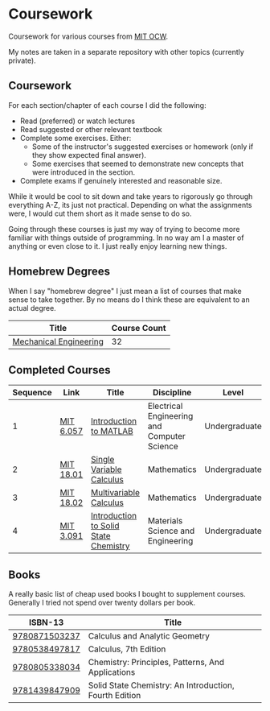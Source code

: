 # Coursework

Coursework for various courses from [MIT OCW](https://ocw.mit.edu/).

My notes are taken in a separate repository with other topics (currently private).


## Coursework
For each section/chapter of each course I did the following:
- Read (preferred) or watch lectures
- Read suggested or other relevant textbook
- Complete some exercises. Either:
  - Some of the instructor's suggested exercises or homework (only if they show expected final answer).
  - Some exercises that seemed to demonstrate new concepts that were introduced in the section.
- Complete exams if genuinely interested and reasonable size.

While it would be cool to sit down and take years to rigorously go through everything A-Z, its just not practical.
Depending on what the assignments were, I would cut them short as it made sense to do so.

Going through these courses is just my way of trying to become more
familiar with things outside of programming. In no way am I a master
of anything or even close to it. I just really enjoy learning new things.


## Homebrew Degrees
When I say "homebrew degree" I just mean a list of courses that make sense to take together.
By no means do I think these are equivalent to an actual degree.

| Title                                                           | Course Count |
| --------------------------------------------------------------- | ------------ |
| [Mechanical Engineering](disciplines/mechanical_engineering.md) | 32 |


## Completed Courses
| Sequence | Link | Title | Discipline | Level |
| ---- | ---- | ----- | ---------- | ----- |
| 1 | [MIT 6.057](https://ocw.mit.edu/courses/electrical-engineering-and-computer-science/6-057-introduction-to-matlab-january-iap-2019) | [Introduction to MATLAB](courses/6.057) | Electrical Engineering and Computer Science | Undergraduate |
| 2 | [MIT 18.01](https://ocw.mit.edu/courses/mathematics/18-01-single-variable-calculus-fall-2006) | [Single Variable Calculus](courses/18.01) | Mathematics | Undergraduate |
| 3 | [MIT 18.02](https://ocw.mit.edu/courses/mathematics/18-02-multivariable-calculus-fall-2007) | [Multivariable Calculus](courses/18.02) | Mathematics | Undergraduate |
| 4 | [MIT 3.091](https://ocw.mit.edu/courses/materials-science-and-engineering/3-091-introduction-to-solid-state-chemistry-fall-2018/) | [Introduction to Solid State Chemistry](courses/3.091) | Materials Science and Engineering | Undergraduate |


## Books
A really basic list of cheap used books I bought to supplement courses.
Generally I tried not spend over twenty dollars per book.

| ISBN-13                                                    | Title                                                            |
| ---------------------------------------------------------- | ---------------------------------------------------------------- |
| [9780871503237](https://isbnsearch.org/isbn/9780871503237) | Calculus and Analytic Geometry                                   |
| [9780538497817](https://isbnsearch.org/isbn/9780538497817) | Calculus, 7th Edition                                            |
| [9780805338034](https://isbnsearch.org/isbn/9780805338034) | Chemistry: Principles, Patterns, And Applications                |
| [9781439847909](https://isbnsearch.org/isbn/9781439847909) | Solid State Chemistry: An Introduction, Fourth Edition           |
